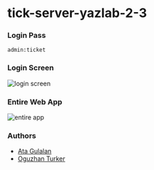 # tick-server-yazlab-2-3

### Login Pass ###

```
admin:ticket
```

### Login Screen

![login screen](https://i.imgur.com/VgXDZLL.jpg)

### Entire Web App

![entire app](https://i.imgur.com/iORxsWR.jpg)

### Authors

* [Ata Gulalan](https://github.com/atagulalan)
* [Oguzhan Turker](https://github.com/oguzturker8)
